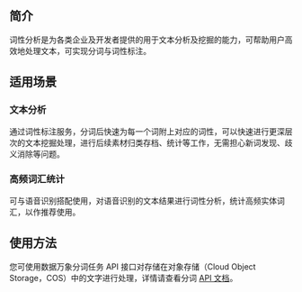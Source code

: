 ## 简介
词性分析是为各类企业及开发者提供的用于文本分析及挖掘的能力，可帮助用户高效地处理文本，可实现分词与词性标注。


## 适用场景

### 文本分析
通过词性标注服务，分词后快速为每一个词附上对应的词性，可以快速进行更深层次的文本挖掘处理，进行后续素材归类存档、统计等工作，无需担心新词发现、歧义消除等问题。

### 高频词汇统计
可与语音识别搭配使用，对语音识别的文本结果进行词性分析，统计高频实体词汇，以作推荐使用。



## 使用方法

您可使用数据万象分词任务 API 接口对存储在对象存储（Cloud Object Storage，COS）中的文字进行处理，详情请查看分词 [API 文档](https://intl.cloud.tencent.com/document/product/1045/49790)。
